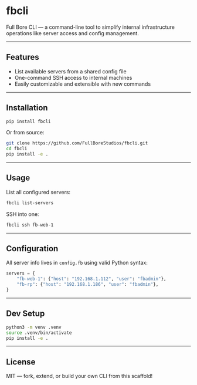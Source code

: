 # fbcli

Full Bore CLI — a command-line tool to simplify internal infrastructure operations like server access and config management.

---

## Features

- List available servers from a shared config file  
- One-command SSH access to internal machines  
- Easily customizable and extensible with new commands

---

## Installation

```bash
pip install fbcli
```

Or from source:

```bash
git clone https://github.com/FullBoreStudios/fbcli.git
cd fbcli
pip install -e .
```

---

## Usage

List all configured servers:

```bash
fbcli list-servers
```

SSH into one:

```bash
fbcli ssh fb-web-1
```

---

## Configuration

All server info lives in `config.fb` using valid Python syntax:

```python
servers = {
    "fb-web-1": {"host": "192.168.1.112", "user": "fbadmin"},
    "fb-rp": {"host": "192.168.1.186", "user": "fbadmin"},
}
```

---

## Dev Setup

```bash
python3 -m venv .venv
source .venv/bin/activate
pip install -e .
```

---

## License

MIT — fork, extend, or build your own CLI from this scaffold!
